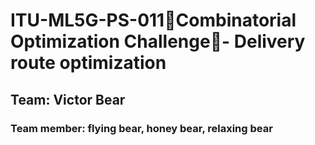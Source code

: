# ITU-ML5G-PS-011Combinatorial Optimization Challenge- Delivery route optimization

## Team: Victor Bear
### Team member: flying bear, honey bear, relaxing bear
